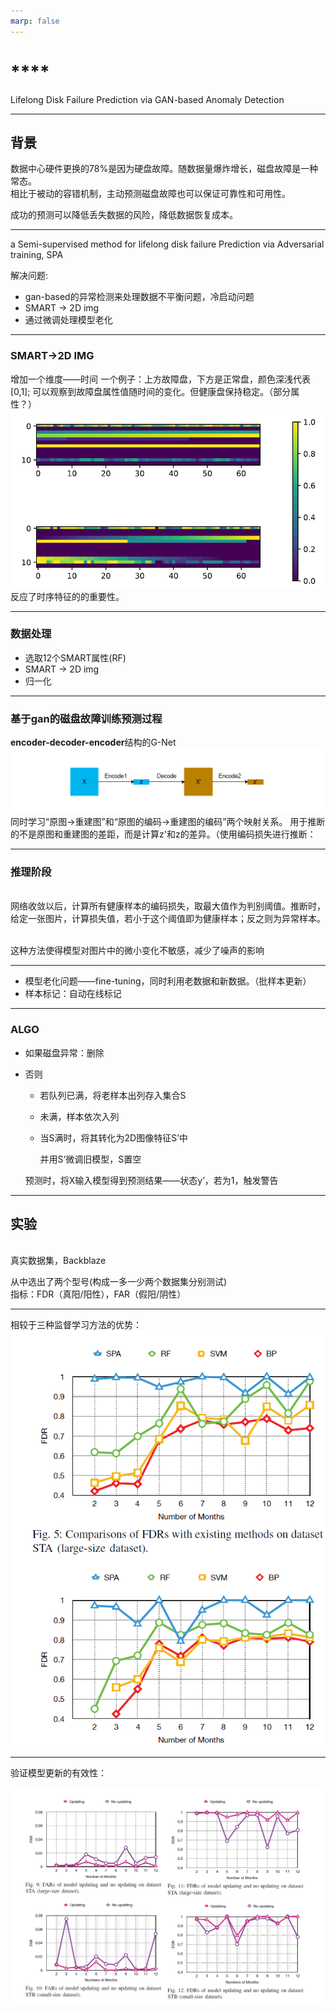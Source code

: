 ```yaml
---
marp: false
---
```

# ****

Lifelong Disk Failure Prediction via GAN-based
Anomaly Detection

---

## 背景 
数据中心硬件更换的78%是因为硬盘故障。随数据量爆炸增长，磁盘故障是一种常态。
<br/> 
相比于被动的容错机制，主动预测磁盘故障也可以保证可靠性和可用性。		

成功的预测可以降低丢失数据的风险，降低数据恢复成本。
<br/> 


---
a Semi-supervised method for lifelong
disk failure Prediction via Adversarial training, SPA

解决问题:

- gan-based的异常检测来处理数据不平衡问题，冷启动问题
- SMART -> 2D img
- 通过微调处理模型老化



---
### SMART->2D IMG
增加一个维度——时间
一个例子：上方故障盘，下方是正常盘，颜色深浅代表[0,1];
可以观察到故障盘属性值随时间的变化。但健康盘保持稳定。（部分属性？）
![image-20230306232201520](报告3.assets/image-20230306232201520.png)
反应了时序特征的的重要性。


---
### 数据处理

- 选取12个SMART属性(RF)
- SMART -> 2D img
- 归一化
<!--
Diff 两时间点属性差
Sigema 时间段内的方差
Bin 时间段内的和
-->
---

### 基于gan的磁盘故障训练预测过程
**encoder-decoder-encoder**结构的G-Net
![image-20230306231229373](报告3.assets/image-20230306231229373.png)
同时学习“原图->重建图”和“原图的编码->重建图的编码”两个映射关系。
用于推断的不是原图和重建图的差距，而是计算z'和z的差异。（使用编码损失进行推断：

---

### 推理阶段
</br>
网络收敛以后，计算所有健康样本的编码损失，取最大值作为判别阈值。推断时，给定一张图片，计算损失值，若小于这个阈值即为健康样本；反之则为异常样本。
</br></br>

这种方法使得模型对图片中的微小变化不敏感，减少了噪声的影响



---
- 模型老化问题——fine-tuning，同时利用老数据和新数据。（批样本更新）
- 样本标记：自动在线标记
---


### ALGO

- 如果磁盘异常：删除

- 否则

  - 若队列已满，将老样本出列存入集合S

  - 未满，样本依次入列

  - 当S满时，将其转化为2D图像特征S’中

    并用S‘微调旧模型，S置空

  预测时，将X输入模型得到预测结果——状态y’，若为1，触发警告

---
## 实验 
<br/>
真实数据集，Backblaze

从中选出了两个型号(构成一多一少两个数据集分别测试)
<br/> 
指标：FDR（真阳/阳性），FAR（假阳/阴性）

---
相较于三种监督学习方法的优势：
![w:500 h:600 image-20230307015411339](报告3.assets/image-20230307015411339.png)

---
验证模型更新的有效性：

![w:890 h:600image-20230307015303514](报告3.assets/image-20230307015303514.png)







